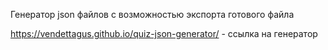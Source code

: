 Генератор json файлов с возможностью экспорта готового файла

https://vendettagus.github.io/quiz-json-generator/ - ссылка на генератор
